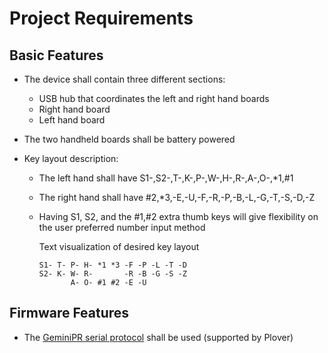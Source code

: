 # Project Requirements

## Basic Features

- The device shall contain three different sections:
  - USB hub that coordinates the left and right hand boards
  - Right hand board
  - Left hand board
- The two handheld boards shall be battery powered
- Key layout description:

  - The left hand shall have S1-,S2-,T-,K-,P-,W-,H-,R-,A-,O-,\*1,#1
  - The right hand shall have #2,\*3,-E,-U,-F,-R,-P,-B,-L,-G,-T,-S,-D,-Z
  - Having S1, S2, and the #1,#2 extra thumb keys will give flexibility on the
    user preferred number input method

    Text visualization of desired key layout

    ```
    S1- T- P- H- *1 *3 -F -P -L -T -D
    S2- K- W- R-       -R -B -G -S -Z
           A- O- #1 #2 -E -U
    ```

## Firmware Features

- The [GeminiPR serial protocol](https://github.com/qmk/qmk_firmware/blob/master/docs/feature_stenography.md#geminipr-idgeminipr)
  shall be used (supported by Plover)
